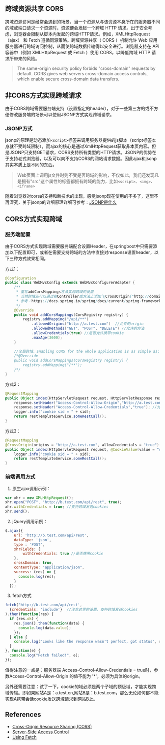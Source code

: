
## 跨域资源共享 CORS

跨域资源访问是经常会遇到的场景，当一个资源从与该资源本身所在的服务器不同的域或端口请求一个资源时，资源便会发起一个跨域 HTTP 请求。出于安全考虑，浏览器会限制从脚本内发起的跨域HTTP请求。例如，XMLHttpRequest（ajax） 和 Fetch 遵循同源策略。跨域资源共享（ CORS ）机制允许 Web 应用服务器进行跨域访问控制，从而使跨域数据传输得以安全进行。浏览器支持在 API 容器中（例如 XMLHttpRequest 或 Fetch ）使用 CORS，以降低跨域 HTTP 请求所带来的风险。

> The same-origin security policy forbids "cross-domain" requests by default. CORS gives web servers cross-domain access controls, which enable secure cross-domain data transfers.


## 非CORS方式实现跨域请求

由于CORS跨域需要服务端支持（设置指定的header），对于一些第三方的或不方便修改服务端的场景可以使用JSONP方式实现跨域请求。

### JSONP方式

jsonp的原理是动态添加`<script>`标签来调用服务器提供的js脚本（script标签本身就不受跨域限制），而ajax的核心是通过XmlHttpRequest获取非本页内容。但是JSONP只支持GET请求，CORS支持所有类型的HTTP请求。JSONP的优势在于支持老式浏览器，以及可以向不支持CORS的网站请求数据。因此ajax和jsonp其实本质上是不同的东西。

> Web页面上调用js文件时则不受是否跨域的影响，不仅如此，我们还发现凡是拥有"src"这个属性的标签都拥有跨域的能力，比如`<script>`、`<img>`、`<iframe>`

随着浏览器对cors的支持和新技术的出现，感觉jsonp现在使用的不多了，这里不再深究，关于jsonp的详细原理详细可参考：[JSONP是什么](https://segmentfault.com/a/1190000007935557)

## CORS方式实现跨域

### 服务端配置

由于CORS方式实现跨域需要服务端配合设置Header，在springboot中只需要添加以下配置即可，或者在需要支持跨域的方法中直接对response设置header，以下三种方式效果相同。

方式1：

```java
@Configuration
public class WebMvcConfig extends WebMvcConfigurerAdapter {
    /**
     * 重写addCorsMappings方法实现跨域的设置
     * 当然跨域还可以通过在Controller或方法上添加‘@CrossOrigin("http://domain2.com")’的注解实现，不过下面这种方便统一管理
     * 参考：https://docs.spring.io/spring/docs/current/spring-framework-reference/html/cors.html
     */
    @Override
	public void addCorsMappings(CorsRegistry registry) {
		registry.addMapping("/api/**")
			.allowedOrigins("http://a.test.com")  //允许的origin
			.allowedMethods("GET", "POST", "DELETE") //允许的方法
			.allowCredentials(true) //是否允许携带cookie
			.maxAge(3600);
	}
    
    //全局跨域，Enabling CORS for the whole application is as simple as:
    /*@Override
	public void addCorsMappings(CorsRegistry registry) {
		registry.addMapping("/**");
	}*/   
}
```

方式2：

```java
@RequestMapping
public Object index(HttpServletRequest request, HttpServletResponse response, @CookieValue(value = "sid", required = false) String sid) {
	response.setHeader("Access-Control-Allow-Origin","http://a.test.com"); //允许跨域的Origin设置
	response.setHeader("Access-Control-Allow-Credentials","true"); //允许携带cookie
	logger.info("cookie sid = " + sid);
	return restTemplateService.someRestCall();
}
```

方式3：

```java
@RequestMapping
@CrossOrigin(origins = "http://a.test.com", allowCredentials = "true")
public Object index(HttpServletRequest request, @CookieValue(value = "sid", required = false) String sid) {
	logger.info("cookie sid = " + sid);
	return restTemplateService.someRestCall();
}
```

### 前端调用方式

1. 原生ajax调用示例：

```JavaScript
var xhr = new XMLHttpRequest();  
xhr.open("POST", "http://b.test.com/api/rest", true);  
xhr.withCredentials = true; //支持跨域发送cookies
xhr.send();
```

2. jQuery调用示例：

```JavaScript
$.ajax({
    url: 'http://b.test.com/api/rest',
    dataType: 'json',
    type : 'POST',
    xhrFields: {
        withCredentials: true //是否携带cookie
    },
    crossDomain: true,
    contentType: "application/json",
    success: (res) => {
      console.log(res);
    }
  });
```

3. fetch方式

```JavaScript
fetch('http://b.test.com/api/rest', 
  {credentials: 'include'}  //注意这里的设置，支持跨域发送cookies
).then(function(res) {
  if (res.ok) {
    res.json().then(function(data) {
      console.log(data.value);
    });
  } else {
    console.log("Looks like the response wasn't perfect, got status", res.status);
  }
}, function(e) {
  console.log("Fetch failed!", e);
});
```

值得注意的一点是：服务器端 Access-Control-Allow-Credentials = true时，参数Access-Control-Allow-Origin 的值不能为 '*'，必须为具体的origin。

另外还需要注意：试了一下，cookie的域必须是两个子域的顶级域，才能实现跨域传输。即如果网站A是：a.test.cn,网站B是：b.test.com，那么无论如何都不能实现A携带会话cookie发送跨域请求到网站B上。

## References

- [Cross-Origin Resource Sharing (CORS)](https://developer.mozilla.org/zh-CN/docs/Web/HTTP/Access_control_CORS)
- [Server-Side Access Control](https://developer.mozilla.org/zh-CN/docs/Web/HTTP/Server-Side_Access_Control)
- [Using Fetch](https://developer.mozilla.org/en-US/docs/Web/API/Fetch_API/Using_Fetch)